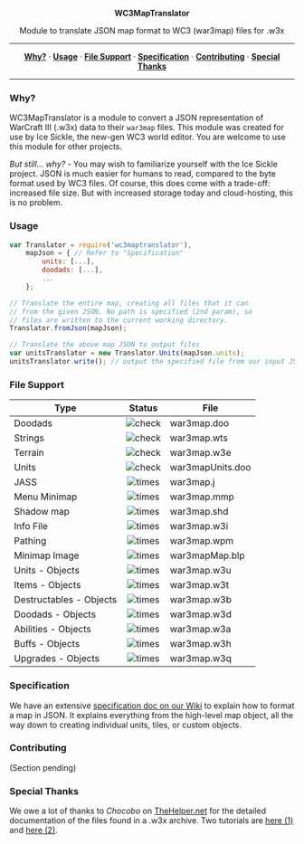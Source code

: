 <p align='center'>
  <b>WC3MapTranslator</b>
</p>
<p align='center'>
  Module to translate JSON map format to WC3 (war3map) files for .w3x
</p>

<hr/>
<p align='center'>
  <a href="#why"><strong>Why?</strong></a> &middot;
  <a href="#usage"><strong>Usage</strong></a> &middot;
  <a href="#file-support"><strong>File Support</strong></a> &middot;
  <a href="#specification"><strong>Specification</strong></a> &middot;
  <a href="#contributing"><strong>Contributing</strong></a> &middot;
  <a href="#special-thanks"><strong>Special Thanks</strong></a>
</p>
<hr/>

### Why?
WC3MapTranslator is a module to convert a JSON representation of WarCraft III (.w3x) data to their `war3map` files. This module was created for use by Ice Sickle, the new-gen WC3 world editor. You are welcome to use this module for other projects.

*But still... why?* - You may wish to familiarize yourself with the Ice Sickle project. JSON is much easier for humans to read, compared to the byte format used by WC3 files. Of course, this does come with a trade-off: increased file size. But with increased storage today and cloud-hosting, this is no problem.

### Usage
```js
var Translator = require('wc3maptranslator'),
    mapJson = { // Refer to "Specification"
        units: [...],
        doodads: [...],
        ...
    };

// Translate the entire map, creating all files that it can
// from the given JSON. No path is specified (2nd param), so
// files are written to the current working directory.
Translator.fromJson(mapJson);

// Translate the above map JSON to output files
var unitsTranslator = new Translator.Units(mapJson.units);
unitsTranslator.write(); // output the specified file from our input JSON


```

### File Support

| Type            | Status      | File          |
|-----------------|:-----------:|---------------|
| Doodads         | ![check](https://cloud.githubusercontent.com/assets/4079034/25298706/7a881946-26c5-11e7-896b-402f60a0f059.png)   | war3map.doo   |
| Strings         | ![check](https://cloud.githubusercontent.com/assets/4079034/25298706/7a881946-26c5-11e7-896b-402f60a0f059.png)   | war3map.wts   |
| Terrain         | ![check](https://cloud.githubusercontent.com/assets/4079034/25298706/7a881946-26c5-11e7-896b-402f60a0f059.png)   | war3map.w3e   |
| Units           | ![check](https://cloud.githubusercontent.com/assets/4079034/25298706/7a881946-26c5-11e7-896b-402f60a0f059.png)   | war3mapUnits.doo   |
| JASS            | ![times](https://cloud.githubusercontent.com/assets/4079034/25298707/7a883642-26c5-11e7-841c-cd3eb1425461.png)   | war3map.j   |
| Menu Minimap    | ![times](https://cloud.githubusercontent.com/assets/4079034/25298707/7a883642-26c5-11e7-841c-cd3eb1425461.png)   | war3map.mmp   |
| Shadow map      | ![times](https://cloud.githubusercontent.com/assets/4079034/25298707/7a883642-26c5-11e7-841c-cd3eb1425461.png)   | war3map.shd   |
| Info File       | ![times](https://cloud.githubusercontent.com/assets/4079034/25298707/7a883642-26c5-11e7-841c-cd3eb1425461.png)   | war3map.w3i   |
| Pathing         | ![times](https://cloud.githubusercontent.com/assets/4079034/25298707/7a883642-26c5-11e7-841c-cd3eb1425461.png)   | war3map.wpm   |
| Minimap Image   | ![times](https://cloud.githubusercontent.com/assets/4079034/25298707/7a883642-26c5-11e7-841c-cd3eb1425461.png)   | war3mapMap.blp   |
| Units - Objects         | ![times](https://cloud.githubusercontent.com/assets/4079034/25298707/7a883642-26c5-11e7-841c-cd3eb1425461.png)   | war3map.w3u   |
| Items - Objects         | ![times](https://cloud.githubusercontent.com/assets/4079034/25298707/7a883642-26c5-11e7-841c-cd3eb1425461.png)   | war3map.w3t   |
| Destructables - Objects | ![times](https://cloud.githubusercontent.com/assets/4079034/25298707/7a883642-26c5-11e7-841c-cd3eb1425461.png)   | war3map.w3b   |
| Doodads - Objects       | ![times](https://cloud.githubusercontent.com/assets/4079034/25298707/7a883642-26c5-11e7-841c-cd3eb1425461.png)   | war3map.w3d   |
| Abilities - Objects     | ![times](https://cloud.githubusercontent.com/assets/4079034/25298707/7a883642-26c5-11e7-841c-cd3eb1425461.png)   | war3map.w3a   |
| Buffs - Objects         | ![times](https://cloud.githubusercontent.com/assets/4079034/25298707/7a883642-26c5-11e7-841c-cd3eb1425461.png)   | war3map.w3h   |
| Upgrades - Objects      | ![times](https://cloud.githubusercontent.com/assets/4079034/25298707/7a883642-26c5-11e7-841c-cd3eb1425461.png)   | war3map.w3q   |

### Specification
We have an extensive [specification doc on our Wiki](https://github.com/ChiefOfGxBxL/WC3MapTranslator/wiki/Specification) to explain how to format a map in JSON. It explains everything from the high-level map object, all the way down to creating individual units, tiles, or custom objects.

### Contributing
(Section pending)

### Special Thanks
We owe a lot of thanks to *Chocobo* on [TheHelper.net](thehelper.net) for the detailed documentation of the files found in a .w3x archive. Two tutorials are [here (1)](http://www.thehelper.net/threads/guide-explanation-of-w3m-and-w3x-files.35292/) and [here (2)](http://world-editor-tutorials.thehelper.net/cat_usersubmit.php?view=42787).
